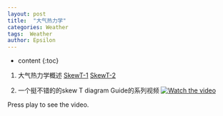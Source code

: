 ```yaml
---
layout: post
title:  "大气热力学"
categories: Weather
tags:  Weather
author: Epsilon
---
```


* content
{:toc}

1. 大气热力学概述
[SkewT-1](https://t-inp.readthedocs.io/zh-cn/latest/index.html)
[SkewT-2](https://www.cnblogs.com/Mount256/category/2407376.html)

2. 一个挺不错的的skew T diagram Guide的系列视频
[![Watch the video](https://yt3.googleusercontent.com/SG1oC0oISFT5MKEV_oUMjRZW2p5PTwhevfoev7TpE2Krs5HBBsCIupVJLZ59XaYFuoOOYl-pBg=s160-c-k-c0x00ffffff-no-rj)](https://www.youtube.com/watch?v=ztrDMo6f0Ls)

Press play to see the video.
